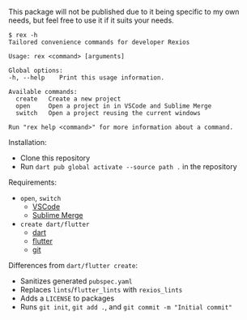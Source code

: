 This package will not be published due to it being specific to my own needs, but feel free to use it if it suits your needs.

```console
$ rex -h
Tailored convenience commands for developer Rexios

Usage: rex <command> [arguments]

Global options:
-h, --help    Print this usage information.

Available commands:
  create   Create a new project
  open     Open a project in in VSCode and Sublime Merge
  switch   Open a project reusing the current windows

Run "rex help <command>" for more information about a command.
```

Installation:
- Clone this repository
- Run `dart pub global activate --source path .` in the repository

Requirements:
- `open`, `switch`
  - [VSCode](https://code.visualstudio.com/)
  - [Sublime Merge](https://www.sublimemerge.com/)
- `create dart/flutter`
  - [dart](https://dart.dev/)
  - [flutter](https://flutter.dev/)
  - [git](https://git-scm.com/)

Differences from `dart/flutter create`:
- Sanitizes generated `pubspec.yaml`
- Replaces `lints`/`flutter_lints` with `rexios_lints`
- Adds a `LICENSE` to packages
- Runs `git init`, `git add .`, and `git commit -m "Initial commit"`